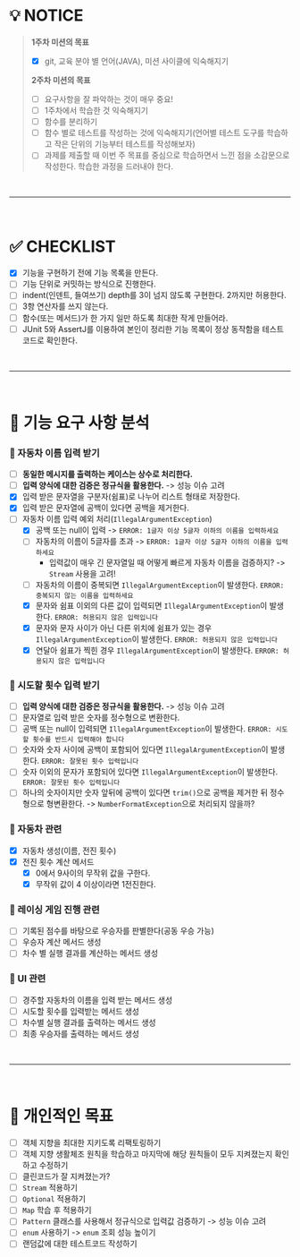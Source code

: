 # 💡 NOTICE

> **1주차 미션의 목표**
> - [x] git, 교육 분야 별 언어(JAVA), 미션 사이클에 익숙해지기
>
> **2주차 미션의 목표**
> - [ ] 요구사항을 잘 파악하는 것이 매우 중요!
> - [ ] 1주차에서 학습한 것 익숙해지기
> - [ ] 함수를 분리하기
> - [ ] 함수 별로 테스트를 작성하는 것에 익숙해지기(언어별 테스트 도구를 학습하고 작은 단위의 기능부터 테스트를 작성해보자)
> - [ ] 과제를 제출할 때 이번 주 목표를 중심으로 학습하면서 느낀 점을 소감문으로 작성한다. 학습한 과정을 드러내야 한다.

<br/>

---

<br/>

# ✅ CHECKLIST

- [x] 기능을 구현하기 전에 기능 목록을 만든다.
- [ ] 기능 단위로 커밋하는 방식으로 진행한다.
- [ ] indent(인덴트, 들여쓰기) depth를 3이 넘지 않도록 구현한다. 2까지만 허용한다.
- [ ] 3항 연산자를 쓰지 않는다.
- [ ] 함수(또는 메서드)가 한 가지 일만 하도록 최대한 작게 만들어라.
- [ ] JUnit 5와 AssertJ를 이용하여 본인이 정리한 기능 목록이 정상 동작함을 테스트 코드로 확인한다.

<br/>

---

<br/>

# 💭 기능 요구 사항 분석

### 📌 자동차 이름 입력 받기

- [ ] **동일한 메시지를 출력하는 케이스는 상수로 처리한다.**
- [ ] **입력 양식에 대한 검증은 정규식을 활용한다.** -> 성능 이슈 고려
- [x] 입력 받은 문자열을 구분자(쉼표)로 나누어 리스트 형태로 저장한다.
- [x] 입력 받은 문자열에 공백이 있다면 공백을 제거한다. 
- [ ] 자동차 이름 입력 예외 처리(`IllegalArgumentException`)
  - [x] 공백 또는 null이 입력 -> `ERROR: 1글자 이상 5글자 이하의 이름을 입력하세요`
  - [ ] 자동차의 이름이 5글자를 초과 -> `ERROR: 1글자 이상 5글자 이하의 이름을 입력하세요`
    - 입력값이 매우 긴 문자열일 때 어떻게 빠르게 자동차 이름을 검증하지? -> `Stream` 사용을 고려!
  - [ ] 자동차의 이름이 중복되면 `IllegalArgumentException`이 발생한다. `ERROR: 중복되지 않는 이름을 입력하세요`
  - [x] 문자와 쉼표 이외의 다른 값이 입력되면 `IllegalArgumentException`이 발생한다. `ERROR: 허용되지 않은 입력입니다`
  - [x] 문자와 문자 사이가 아닌 다른 위치에 쉼표가 있는 경우 `IllegalArgumentException`이 발생한다. `ERROR: 허용되지 않은 입력입니다`
  - [x] 연달아 쉼표가 찍힌 경우 `IllegalArgumentException`이 발생한다. `ERROR: 허용되지 않은 입력입니다`

### 📌 시도할 횟수 입력 받기

- [ ] **입력 양식에 대한 검증은 정규식을 활용한다.** -> 성능 이슈 고려
- [ ] 문자열로 입력 받은 숫자를 정수형으로 변환한다.
- [ ] 공백 또는 null이 입력되면 `IllegalArgumentException`이 발생한다. `ERROR: 시도할 횟수를 반드시 입력해야 합니다`
- [ ] 숫자와 숫자 사이에 공백이 포함되어 있다면 `IllegalArgumentException`이 발생한다. `ERROR: 잘못된 횟수 입력입니다`
- [ ] 숫자 이외의 문자가 포함되어 있다면 `IllegalArgumentException`이 발생한다. `ERROR: 잘못된 횟수 입력입니다`
- [ ] 하나의 숫자이지만 숫자 앞뒤에 공백이 있다면 `trim()`으로 공백을 제거한 뒤 정수형으로 형변환한다. -> `NumberFormatException`으로 처리되지 않을까?

### 📌 자동차 관련

- [x] 자동차 생성(이름, 전진 횟수)
- [x] 전진 횟수 계산 메서드
  - [x] 0에서 9사이의 무작위 값을 구한다.
  - [x] 무작위 값이 4 이상이라면 1전진한다.

### 📌 레이싱 게임 진행 관련

- [ ] 기록된 점수를 바탕으로 우승자를 판별한다(공동 우승 가능)
- [ ] 우승자 계산 메서드 생성
- [ ] 차수 별 실행 결과를 계산하는 메서드 생성

### 📌 UI 관련

- [ ] 경주할 자동차의 이름을 입력 받는 메서드 생성
- [ ] 시도할 횟수를 입력받는 메서드 생성
- [ ] 차수별 실행 결과를 출력하는 메서드 생성
- [ ] 최종 우승자를 출력하는 메서드 생성

<br/>

---

<br/>

# 🚀 개인적인 목표

- [ ] 객체 지향을 최대한 지키도록 리팩토링하기
- [ ] 객체 지향 생활체조 원칙을 학습하고 마지막에 해당 원칙들이 모두 지켜졌는지 확인하고 수정하기
- [ ] 클린코드가 잘 지켜졌는가?
- [ ] `Stream` 적용하기
- [ ] `Optional` 적용하기
- [ ] `Map` 학습 후 적용하기
- [ ] `Pattern` 클래스를 사용해서 정규식으로 입력값 검증하기 -> 성능 이슈 고려
- [ ] `enum` 사용하기 -> `enum` 조회 성능 높이기
- [ ] 랜덤값에 대한 테스트코드 작성하기